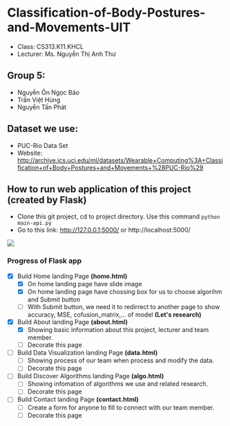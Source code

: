 # Classification-of-Body-Postures-and-Movements-UIT
- Class: CS313.K11.KHCL
- Lecturer: Ms. Nguyễn Thị Anh Thư

## Group 5:
<ul>
    <li> Nguyễn Ôn Ngọc Bảo
    <li> Trần Việt Hùng
    <li> Nguyễn Tấn Phát
</ul>

## Dataset we use:
- PUC-Rio Data Set
- Website: http://archive.ics.uci.edu/ml/datasets/Wearable+Computing%3A+Classification+of+Body+Postures+and+Movements+%28PUC-Rio%29

## How to run web application of this project (created by Flask)

- Clone this git project, cd to project directory. Use this command ``python main-api.py`` 
- Go to this link: http://127.0.0.1:5000/ or http://localhost:5000/

![](https://i.imgur.com/8WCYlDD.png?1)

### Progress of Flask app
- [X] Build Home landing Page **(home.html)**
    - [X] On home landing page have slide image
    - [X] On home landing page have chossing box for us to choose algorihm  and Submit button
    - [ ] With Submit button, we need it to redirrect to another page to show accuracy, MSE, cofusion_matrix,... of model **(Let's research)**

- [X] Build About landing Page **(about.html)**
    - [X] Showing basic information about this project, lecturer and team member.
    - [ ] Decorate this page

- [ ] Build Data Visualization landing Page **(data.html)**
    - [ ] Showing process of our team when process and modify the data.
    - [ ] Decorate this page

- [ ] Build Discover Algorithms landing Page **(algo.html)**
    - [ ] Showing infomation of algorithms we use and related research.
    - [ ] Decorate this page
    
- [ ] Build Contact landing Page **(contact.html)**
    - [ ] Create a form for anyone to fill to connect with our team member.
    - [ ] Decorate this page
